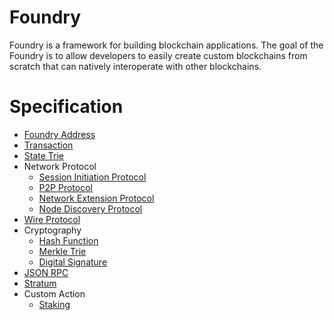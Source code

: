 # Foundry
Foundry is a framework for building blockchain applications. The goal of the Foundry is to allow developers to easily create custom blockchains from scratch that can natively interoperate with other blockchains.

# Specification
* [Foundry Address](Foundry-Address.md)
* [Transaction](Transaction.md)
* [State Trie](State-Trie.md)
* Network Protocol
  * [Session Initiation Protocol](Session-Initiation-Protocol.md)
  * [P2P Protocol](P2P-Protocol.md)
  * [Network Extension Protocol](Network-Extension-Protocol.md)
  * [Node Discovery Protocol](Node-Discovery-Protocol.md)
* [Wire Protocol](Wire-Protocol.md)
* Cryptography
  * [Hash Function](Hash-Function.md)
  * [Merkle Trie](Merkle-Trie.md)
  * [Digital Signature](Digital-Signature.md)
* [JSON RPC](JSON-RPC.md)
* [Stratum](Stratum.md)
* Custom Action
  * [Staking](Staking.md)
